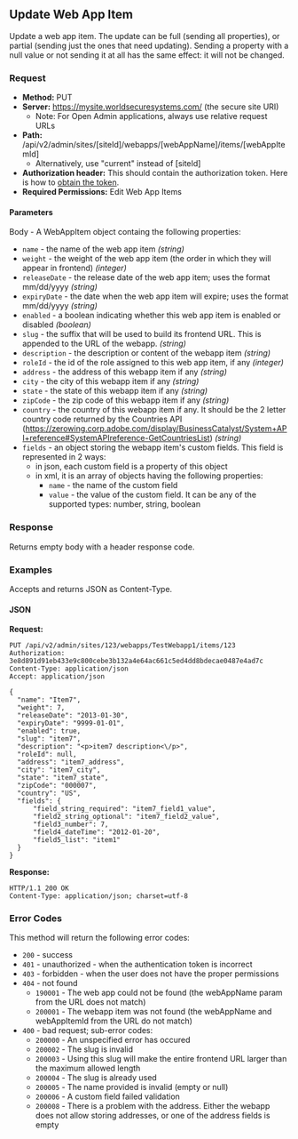 ## Update Web App Item

Update a web app item. The update can be full (sending all properties), or partial (sending just the ones that need updating). Sending a property with a null value or not sending it at all has the same effect: it will not be changed.

### Request

* **Method:** PUT
* **Server:** https://mysite.worldsecuresystems.com/ (the secure site URI)
  * Note: For Open Admin applications, always use relative request URLs
* **Path:** /api/v2/admin/sites/[siteId]/webapps/[webAppName]/items/[webAppItemId]
  * Alternatively, use "current" instead of [siteId]
* **Authorization header:** This should contain the authorization token. Here is how to [obtain the token](http://developers.businesscatalyst.com/developer-documentation/oauth-in-bc.html).
* **Required Permissions:** Edit Web App Items

#### Parameters ####

Body - A WebAppItem object containg the following properties: 

* `name` - the name of the web app item *(string)*
* `weight` - the weight of the web app item (the order in which they will appear in frontend) *(integer)*
* `releaseDate` - the release date of the web app item; uses the format mm/dd/yyyy *(string)*
* `expiryDate` - the date when the web app item will expire; uses the format mm/dd/yyyy *(string)*
* `enabled` - a boolean indicating whether this web app item is enabled or disabled *(boolean)*
* `slug` - the suffix that will be used to build its frontend URL. This is appended to the URL of the webapp. *(string)*
* `description` - the description or content of the webapp item *(string)*
* `roleId` - the id of the role assigned to this web app item, if any *(integer)*
* `address` - the address of this webapp item if any *(string)*
* `city` - the city of this webapp item if any *(string)*
* `state` - the state of this webapp item if any *(string)*
* `zipCode` - the zip code of this webapp item if any *(string)*
* `country` - the country of this webapp item if any. It should be the 2 letter country code returned by the Countries API (https://zerowing.corp.adobe.com/display/BusinessCatalyst/System+API+reference#SystemAPIreference-GetCountriesList) *(string)*
* `fields` - an object storing the webapp item's custom fields. This field is represented in 2 ways:
	* in json, each custom field is a property of this object
	* in xml, it is an array of objects having the following properties:
		* `name` - the name of the custom field
		* `value` - the value of the custom field. It can be any of the supported types: number, string, boolean

### Response

Returns empty body with a header response code.

### Examples

Accepts and returns JSON as Content-Type.

#### JSON

**Request:**
~~~
PUT /api/v2/admin/sites/123/webapps/TestWebapp1/items/123
Authorization: 3e8d891d91eb433e9c800cebe3b132a4e64ac661c5ed4dd8bdecae0487e4ad7c
Content-Type: application/json
Accept: application/json
 
{
  "name": "Item7",
  "weight": 7,
  "releaseDate": "2013-01-30",
  "expiryDate": "9999-01-01",
  "enabled": true,
  "slug": "item7",
  "description": "<p>item7 description<\/p>",
  "roleId": null,
  "address": "item7_address",
  "city": "item7_city",
  "state": "item7_state",
  "zipCode": "000007",
  "country": "US",
  "fields": {
      "field_string_required": "item7_field1_value",
      "field2_string_optional": "item7_field2_value",
      "field3_number": 7,
      "field4_dateTime": "2012-01-20",
      "field5_list": "item1"
  }
}
~~~

**Response:**

~~~
HTTP/1.1 200 OK
Content-Type: application/json; charset=utf-8
~~~

### Error Codes

This method will return the following error codes:

* `200` - success
* `401` - unauthorized - when the authentication token is incorrect
* `403` - forbidden - when the user does not have the proper permissions
* `404` - not found
	* `190001` - The web app could not be found (the webAppName param from the URL does not match)
	* `200001` - The webapp item was not found (the webAppName and webAppItemId from the URL do not match)
* `400` - bad request; sub-error codes:
	* `200000` - An unspecified error has occured
	* `200002` - The slug is invalid
	* `200003` - Using this slug will make the entire frontend URL larger than the maximum allowed length
	* `200004` - The slug is already used
	* `200005` - The name provided is invalid (empty or null)
	* `200006` - A custom field failed validation
	* `200008` - There is a problem with the address. Either the webapp does not allow storing addresses, or one of the address fields is empty
